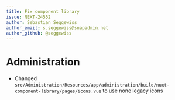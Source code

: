 ```yaml
---
title: Fix component library
issue: NEXT-24552
author: Sebastian Seggewiss
author_email: s.seggewiss@snapadmin.net
author_github: @seggewiss
---
```

# Administration
* Changed `src/Administration/Resources/app/administration/build/nuxt-component-library/pages/icons.vue` to use none legacy icons
